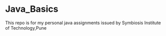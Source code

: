 # Java_Basics
This repo is for my personal java assignments issued by Symbiosis Institute of Technology,Pune
